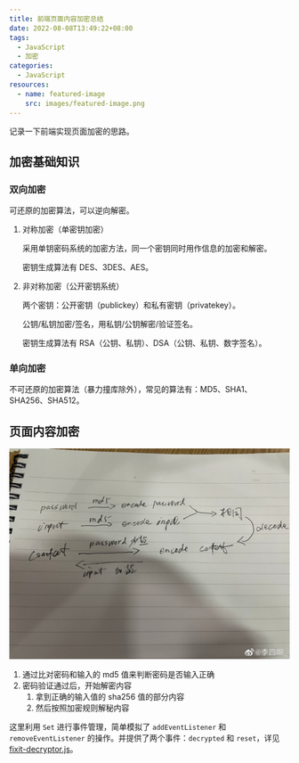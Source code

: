 ```yaml
---
title: 前端页面内容加密总结
date: 2022-08-08T13:49:22+08:00
tags:
  - JavaScript
  - 加密
categories:
  - JavaScript
resources:
  - name: featured-image
    src: images/featured-image.png
---
```


记录一下前端实现页面加密的思路。

<!--more-->

## 加密基础知识

### 双向加密

可还原的加密算法，可以逆向解密。

1. 对称加密（单密钥加密）

   采用单钥密码系统的加密方法，同一个密钥同时用作信息的加密和解密。

   密钥生成算法有 DES、3DES、AES。

2. 非对称加密（公开密钥系统）

   两个密钥：公开密钥（publickey）和私有密钥（privatekey）。

   公钥/私钥加密/签名，用私钥/公钥解密/验证签名。

   密钥生成算法有 RSA（公钥、私钥）、DSA（公钥、私钥、数字签名）。

### 单向加密

不可还原的加密算法（暴力撞库除外），常见的算法有：MD5、SHA1、SHA256、SHA512。

## 页面内容加密

![内容加密算法](images/algorithm.jpg '内容加密算法')

1. 通过比对密码和输入的 md5 值来判断密码是否输入正确
2. 密码验证通过后，开始解密内容
   1. 拿到正确的输入值的 sha256 值的部分内容
   2. 然后按照加密规则解秘内容

这里利用 `Set` 进行事件管理，简单模拟了 `addEventListener` 和 `removeEventListener` 的操作。并提供了两个事件：`decrypted` 和 `reset`，详见 [fixit-decryptor.js](https://github.com/hugo-fixit/FixIt/blob/master/assets/js/fixit-decryptor.js)。
